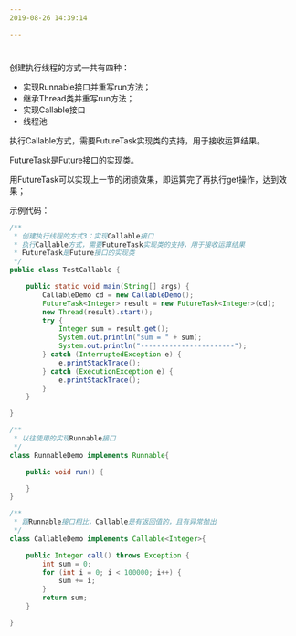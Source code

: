 ```yaml
---
2019-08-26 14:39:14

---
```


#

创建执行线程的方式一共有四种：

- 实现Runnable接口并重写run方法；
- 继承Thread类并重写run方法；
- 实现Callable接口
- 线程池

执行Callable方式，需要FutureTask实现类的支持，用于接收运算结果。

FutureTask是Future接口的实现类。

用FutureTask可以实现上一节的闭锁效果，即运算完了再执行get操作，达到效果；

示例代码：

```java
/**
 * 创建执行线程的方式3：实现Callable接口
 * 执行Callable方式，需要FutureTask实现类的支持，用于接收运算结果
 * FutureTask是Future接口的实现类
 */
public class TestCallable {

    public static void main(String[] args) {
        CallableDemo cd = new CallableDemo();
        FutureTask<Integer> result = new FutureTask<Integer>(cd);
        new Thread(result).start();
        try {
            Integer sum = result.get();
            System.out.println("sum = " + sum);
            System.out.println("-----------------------");
        } catch (InterruptedException e) {
            e.printStackTrace();
        } catch (ExecutionException e) {
            e.printStackTrace();
        }
    }

}

/**
 * 以往使用的实现Runnable接口
 */
class RunnableDemo implements Runnable{

    public void run() {

    }
}

/**
 * 跟Runnable接口相比，Callable是有返回值的，且有异常抛出
 */
class CallableDemo implements Callable<Integer>{

    public Integer call() throws Exception {
        int sum = 0;
        for (int i = 0; i < 100000; i++) {
            sum += i;
        }
        return sum;
    }

}
```

